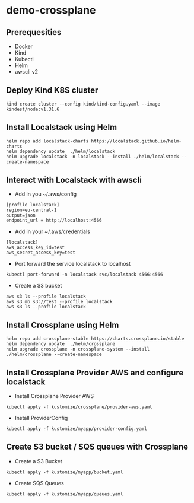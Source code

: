 # demo-crossplane

## Prerequesities

- Docker
- Kind
- Kubectl
- Helm
- awscli v2

## Deploy Kind K8S cluster

```
kind create cluster --config kind/kind-config.yaml --image kindest/node:v1.31.6
```

## Install Localstack using Helm

```
helm repo add localstack-charts https://localstack.github.io/helm-charts
helm dependency update  ./helm/localstack
helm upgrade localstack -n localstack --install ./helm/localstack --create-namespace
```
## Interact with Localstack with awscli

- Add in you ~/.aws/config

```
[profile localstack]
region=eu-central-1
output=json
endpoint_url = http://localhost:4566
```
- Add in your ~/.aws/credentials

```
[localstack]
aws_access_key_id=test
aws_secret_access_key=test
```
- Port forward the service localstack to localhost
```
kubectl port-forward -n localstack svc/localstack 4566:4566
```
- Create a S3 bucket
```
aws s3 ls --profile localstack
aws s3 mb s3://test --profile localstack
aws s3 ls --profile localstack
```

## Install Crossplane using Helm

```
helm repo add crossplane-stable https://charts.crossplane.io/stable
helm dependency update  ./helm/crossplane
helm upgrade crossplane -n crossplane-system --install ./helm/crossplane --create-namespace

```

## Install Crossplane Provider AWS and configure localstack

- Install Crossplane Provider AWS 
```
kubectl apply -f kustomize/crossplane/provider-aws.yaml
```
- Install ProviderConfig
```
kubectl apply -f kustomize/myapp/provider-config.yaml
```
## Create S3 bucket / SQS queues with Crossplane

- Create a S3 Bucket
```
kubectl apply -f kustomize/myapp/bucket.yaml
```
- Create SQS Queues
```
kubectl apply -f kustomize/myapp/queues.yaml
```

